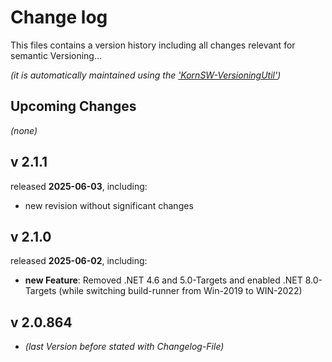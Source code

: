 # Change log
This files contains a version history including all changes relevant for semantic Versioning...

*(it is automatically maintained using the ['KornSW-VersioningUtil'](https://github.com/KornSW/VersioningUtil))*


## Upcoming Changes

*(none)*



## v 2.1.1
released **2025-06-03**, including:
 - new revision without significant changes



## v 2.1.0
released **2025-06-02**, including:
 - **new Feature**: Removed .NET 4.6 and 5.0-Targets and enabled .NET 8.0-Targets (while switching build-runner from Win-2019 to WIN-2022)



## v 2.0.864
* *(last Version before stated with Changelog-File)*
